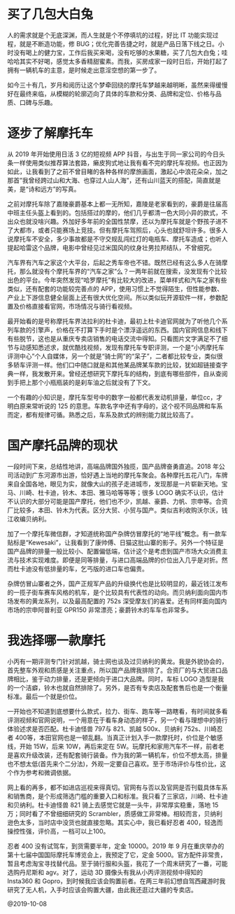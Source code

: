 # 买了几包大白兔

人的需求就是个无底深渊，而人生就是个不停填坑的过程，好比 IT 功能实现过程，就是不断造功能，修 BUG；优化完善告捷之时，就是产品日落下线之日。小时没有喝上的健力宝，工作后我买来喝，没有吃够的水果糖，买了几包大白兔；哇哈哈其实不好喝，感觉太多香精甜蜜素。而我，买房成家一段时日后，开始打起了拥有一辆机车的主意，是时候走出意淫空想的第一步了。

如今三十有几，岁月和阅历让这个梦牵回绕的摩托车梦越来越明晰，虽然来得缓慢好在最终来临，从模糊的轮廓迈向了具体的车款和分类、品牌和定位、价格与品质、口碑与乐趣。

# 逐步了解摩托车

从 2019 年开始使用日活 3 亿的短视频 APP 抖音，与出生于同一家公司的今日头条一样使用类似推荐算法套路，癞皮狗式地让我有看不完的摩托车视频。也正因为如此，让我看到了之前不曾目睹的各种各样的摩旅画面，激起心中浪花朵朵，加之那首”我曾经跨过山和大海、也穿过人山人海”，还有山川蓝天的搭配，简直就是美，是“诗和远方”的写真。

之前对摩托车除了嘉陵豪爵基本上都一无所知，嘉陵是老家看到的，豪爵是往届高中班主任头盔上看到的。包括搭过的摩的，他们几乎都清一色大同小异的款式，不出众也就没啥兴趣。外加好多年前的全国性禁摩，还以为摩托车就是个野孩子进不了大都市，或者只能赛场上竞技。但有摩托车驾照后，心头也就舒坦许多。很多人说摩托车不安全，多少事故都是不守交规乱闯红灯的电瓶车、摩托车造成；也听人提起哈雷这个品牌，电影中曾经见过米国风的纹身壮男拉邦结队，不曾细究。

汽车界有汽车之家这个大平台，后起之秀车帝也不错。既然已经有这么多人在骑摩托，那么就没有个摩托车界的“汽车之家”么？一两年前就在搜索，没发现有个比较出色的平台。今年突然发现“哈罗摩托”有比较大的改进，菜单样式和汽车之家有些类似，还有配套的功能较完善点的 APP，使用习惯上不觉得陌生，但性能参数、产业上下游信息健全层面上还有很大优化空间。所以类似玩开源软件一样，参数配置及价格直接看官网，市场情况与骑行看视频。

最开始看的是号称摩托车界法拉利的杜卡迪，最初上杜卡迪官网就为了听他几个系列车款的引擎声，价格在不打算下手时是个漂浮遥远的东西。国内官网信息和线下有些脱节，这也是从重庆专卖店销售的电话交流中得知。只看图片文字满足不了细节与动感知悉述求，就优酷找视频，发现有摩托车专职评测，一个是“小丙摩托车评测中心”个人自媒体，另一个就是“骑士网”的“呆子”，二者都比较专业，类似很多轿车评测一样。他们口中随口就是和其他某品牌某车款的比较，犹如超链接查字典一样，我发散开来。曾经还想研究下摩托车的结构，到底有哪些部件，自从查阅到手把上那个小瓶瓶装的是刹车油之后就没有了下文。

一个有趣的小知识是，摩托车型号中的数字一般都代表发动机排量，单位cc，才明白原来常听说的 125 的意思。车款名字中还有字母的，这个视不同品牌和车系而定，都有规律可循。熟悉之后，车系及款式的辨别能力就比较高了。

# 国产摩托品牌的现状

一段时间下来，总结性地讲，高端品牌国外独揽，国产品牌奋勇直追。2018 年公司活动到广东河源市出游，恰好遇上当地的摩托车聚会。各种摩托五花八门，车牌来自全国各地，眼见为实，就像大山的孩子走进城市，发现那是一片崭新天地。宝马、川崎、杜卡迪，铃木、本田、雅马哈等等等；很多 LOGO 确实不认识，估计不认识的大部分可能是国产摩托，他们也不少，凯越、豪爵、力帆、宗申等。合资厂比较多，本田、铃木为代表。区分大贸、小贸与国产。类似吉利收购沃尔沃，钱江收编贝纳利。

加了一个摩托车微信群，才知道统称国产杂牌仿冒摩托的“地平线”概念。有一款车贴标是“Kewesaki”，让我看到了康帅傅、日猫这批山寨的影子。另外一个特征是国产品牌的排量一般比较小、配置偏低端，估计这个是考虑到国产市场大众消费主流与技术实现难度。即便是同等排量，与进口高端品牌的价位出入几乎是对折。然而杜卡迪没有低排量的车，乞丐版的进口车也偏贵。

杂牌仿冒山寨者之外，国产正规军产品的升级换代也是比较明显的，最近钱江发布的一揽子街车赛车风格的机车，是个比较具有代表性的动向。而贝纳利面向国内市场发布的黄龙系列，以及最高配置的 752s 深受摩友们的喜爱。还有同样面向国内市场的宗申阿普利亚 GPR150 非常漂亮；豪爵铃木的车车也非常多。

# 我选择哪一款摩托

小丙有一期评测专门针对凯越，骑士网也谈及过贝纳利的黄龙。我是外貌协会的，首先整车外观和质感是关注重点，所以国产品牌我排除了。合资厂的与大贸进口品牌相比，鉴于动力排量，还是更倾向于进口大品牌。同时，车标 LOGO 造型是我的一个洁癖，铃木也就自然排除了。另外，是否有专卖店及配套售后也是一个衡量标准。最后一个就是价位。

一开始也不知道到底想要什么款式，拉力、街车、跑车等一路瞎看，有时间就多看评测视频和官网说明，一个用意在于看车身动态的样子，另一个看与理想中的骑行体验述求是否匹配。杜卡迪怪兽 797与 821、凯越 500x、贝纳利 752s、川崎忍者 400等，本田官网也是一顿乱翻。当真正计划入手一款摩托时，价位是个敏感线，开始 15W，后来 10W，再后来定在 5W。玩摩托和家用汽车不一样，前者老是喜欢升级改装，还有配套骑行装备。作为我的第一辆机车，价位不想太高，排量也不想太低(首先来个二分法)，外观一定要自己喜欢。至于市场评价与性价比，这个作为参考和微调依据。

网上看的再多，都不如进店巡视来得真切。官网有与否以及官网是否刊载具体车系和销售商，是个形成筛选门槛的重要入口和标准。我只看了三家店，川崎、杜卡迪和贝纳利。杜卡迪怪兽 821 骑上去感觉它就是一头牛，非常厚实稳重，落地 15 万；同时看了不曾细细研究的 Scrambler，质感做工非常棒。相较而言，贝纳利逊色太多，当时店中没货也就直接忽略。其实心中，我已看好忍者 400，轻逸而操控性强，评价高，一档可以上100。

忍者 400 没有试驾车，到货需要半年，定金 10000。2019 年 9 月在重庆举办的第十七届中国国际摩托车博览会上，我预定了它，定金 5000。官方配件非常贵，暂且考虑淘宝寻找替代品。至于骑行服和头盔，我花了一个周末研究了一番，可能选购丹尼斯和 agv。对了，运动 3D 摄像头有我从小丙评测视频中得知的 Insta360 和 Gopro，到时候我应该会购置前者。在两三年前幻想自驾西藏游时我研究了无人机，入手时应该会购置大疆，由此我还逛过大疆的专卖店。

@2019-10-08
